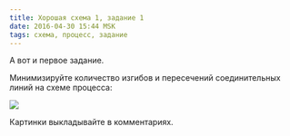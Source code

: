 ```yaml
---
title: Хорошая схема 1, задание 1 
date: 2016-04-30 15:44 MSK
tags: схема, процесс, задание
---
```


А вот и первое задание.

Минимизируйте количество изгибов и пересечений соединительных линий на схеме процесса:

<a href="/images/good_scheme_0002.png"><img src="/images/good_scheme_0002.png"></a>

Картинки выкладывайте в комментариях.
